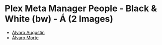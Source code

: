 # Plex Meta Manager People - Black & White (bw) - Á (2 Images)

* [Álvaro Augustín](https://raw.githubusercontent.com/meisnate12/Plex-Meta-Manager-People-bw/master/Á/Images/%C3%81lvaro%20August%C3%ADn.jpg)
* [Álvaro Morte](https://raw.githubusercontent.com/meisnate12/Plex-Meta-Manager-People-bw/master/Á/Images/%C3%81lvaro%20Morte.jpg)
